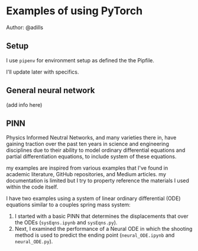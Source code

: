 # Examples of using PyTorch

Author: @adills

## Setup
I use `pipenv` for environment setup as defined the the Pipfile.

I'll update later with specifics.

## General neural network 
(add info here)

## PINN
Physics Informed Neutral Networks, and many varieties there in, have gaining traction over the past ten years in science and engineering disciplines due to their ability to model ordinary differential equations and partial differentiation equations, to include system of these equations. 

my examples are inspired from various examples that I've found in academic literature, GitHub repositories, and Medium articles.  my documentation is limited but I try to property reference the materials I used within the code itself. 

I have two examples using a system of linear ordinary differential (ODE) equations similar to a couples spring mass system: 
1. I started with a basic PINN that determines the displacements that over the ODEs (`sysEqns.ipynb` and `sysEqns.py`).  
2. Next, I examined the performance of a Neural ODE in which the shooting method is used to predict the ending point (`neural_ODE.ipynb` and `neural_ODE.py`).